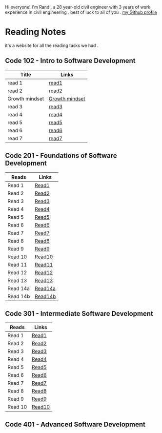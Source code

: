 
Hi everyone! I'm Rand , a 28 year-old civil engineer  with 3 years of work experience in civil engineering . best of luck to all of you .
[my Github profile](https://github.com/Rand92)
# Reading Notes
it's a website for all the reading tasks we had .
## Code 102 - Intro to Software Development
| Title | Links |
|-------- | ---- |
| read 1 | [ read1](https://rand92.github.io/Reading-notes/read01)
|read 2 | [read2](https://rand92.github.io/Reading-notes/Read02) |
| Growth mindset | [Growth mindset](https://rand92.github.io/Reading-notes/growthMindset) |
|read 3 | [read3](https://rand92.github.io/Reading-notes/Read03) |
|read 4 | [read4](https://rand92.github.io/Reading-notes/Read04) |
|read 5 | [read5](https://rand92.github.io/Reading-notes/Read05) |
|read 6 | [read6](https://rand92.github.io/Reading-notes/Read06) |
|read 7 | [read7](https://rand92.github.io/Reading-notes/Read07) |

## Code 201 - Foundations of Software Development
| Reads | Links |
|------- |-------|
|Read 1 | [Read1](https://rand92.github.io/Reading-notes/class-01) |
|Read 2 | [Read2](https://rand92.github.io/Reading-notes/class-02) |
|Read 3 | [Read3](https://rand92.github.io/Reading-notes/reads-201/read03) |
|Read 4 | [Read4](https://rand92.github.io/Reading-notes/reads-201/read04) |
|Read 5 | [Read5](https://rand92.github.io/Reading-notes/reads-201/read05) |
|Read 6 | [Read6](https://rand92.github.io/Reading-notes/reads-201/read06) |
|Read 7 | [Read7](https://rand92.github.io/Reading-notes/reads-201/read07) |
|Read 8 | [Read8](https://rand92.github.io/Reading-notes/reads-201/read08) |
|Read 9 | [Read9](https://rand92.github.io/Reading-notes/reads-201/read09) |
|Read 10 | [Read10](https://rand92.github.io/Reading-notes/reads-201/read-10) |
|Read 11 | [Read11](https://rand92.github.io/Reading-notes/reads-201/read11) |
|Read 12 | [Read12](https://rand92.github.io/Reading-notes/reads-201/read12) |
|Read 13 |  [Read13](https://rand92.github.io/Reading-notes/reads-201/read13)|
|Read 14a| [Read14a](https://rand92.github.io/Reading-notes/reads-201/read14a) |
|Read 14b | [Read14b](https://rand92.github.io/Reading-notes/reads-201/read14b) |

## Code 301 - Intermediate Software Development
| Reads | Links |
|------- |-------|
|Read 1 | [Read1](https://rand92.github.io/Reading-notes/reads301/read01) |
|Read 2 | [Read2](https://rand92.github.io/Reading-notes/reads301/read02) |
|Read 3 | [Read3]() |
|Read 4 | [Read4]() |
|Read 5 | [Read5]() |
|Read 6 | [Read6]() |
|Read 7 | [Read7]() |
|Read 8 | [Read8]() |
|Read 9 | [Read9]() |
|Read 10 | [Read10]() |

## Code 401 - Advanced Software Development
